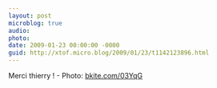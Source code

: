 ```yaml
---
layout: post
microblog: true
audio: 
photo: 
date: 2009-01-23 00:00:00 -0000
guid: http://xtof.micro.blog/2009/01/23/t1142123896.html
---
```

Merci thierry !  - Photo: [bkite.com/03YqG](http://bkite.com/03YqG)
